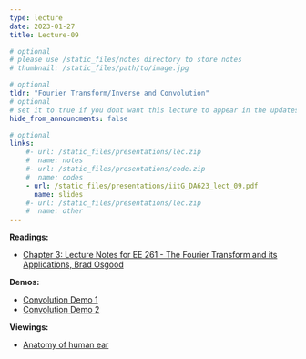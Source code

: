 ```yaml
---
type: lecture
date: 2023-01-27
title: Lecture-09

# optional
# please use /static_files/notes directory to store notes
# thumbnail: /static_files/path/to/image.jpg

# optional
tldr: "Fourier Transform/Inverse and Convolution"
# optional
# set it to true if you dont want this lecture to appear in the updates section
hide_from_announcments: false

# optional
links: 
    #- url: /static_files/presentations/lec.zip
    #  name: notes
    #- url: /static_files/presentations/code.zip
    #  name: codes
    - url: /static_files/presentations/iitG_DA623_lect_09.pdf
      name: slides
    #- url: /static_files/presentations/lec.zip
    #  name: other
---
```


**Readings:**
- [Chapter 3: Lecture Notes for EE 261 - The Fourier Transform and its Applications, Brad Osgood](https://see.stanford.edu/materials/lsoftaee261/book-fall-07.pdf)

**Demos:**
- [Convolution Demo 1](https://dspillustrations.com/pages/posts/misc/convolution-examples-and-the-convolution-integral.html)
- [Convolution Demo 2](https://lpsa.swarthmore.edu/Convolution/CI.html)

**Viewings:**
- [Anatomy of human ear](https://www.youtube.com/watch?v=3G5jiXl2LSM)
